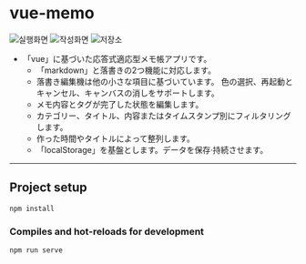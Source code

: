 # vue-memo

<img src = "" alt="실행화면">
<img src = "" alt="작성화면">
<img src = "" alt="저장소">
<!--
- 'vue'에 기반한 응답식 적응형 메모장 앱입니다
  - 'markdown'과 낙서 두 가지기능을 지원합니다.
  - 낙서 편집기는 다른 작은 항목을 기반으로 합니다 색상 선택, 다시 실행과 취소, 캔버스 지우기를 지원합니다
  - 메모 내용과 태그가 완료된 상태를 편집합니다
  - 카테고리, 제목, 내용 또는 타임스탬프별로 필터링합니다
  - 만든 시간이나 제목에 따라 정렬합니다
  - 'localStorage' 를 기반으로 합니다.데이터를 저장 및 지속시킵니다
-->

- 「vue」に基づいた応答式適応型メモ帳アプリです。
  - 「markdown」と落書きの2つ機能に対応します。
  - 落書き編集機は他の小さな項目に基づいています。 色の選択、再起動とキャンセル、キャンバスの消しをサポートします。
  - メモ内容とタグが完了した状態を編集します。
  - カテゴリー、タイトル、内容またはタイムスタンプ別にフィルタリングします。
  - 作った時間やタイトルによって整列します。
  - 「localStorage」を基盤とします。データを保存·持続させます。
---

## Project setup
```
npm install
```

### Compiles and hot-reloads for development
```
npm run serve
```


